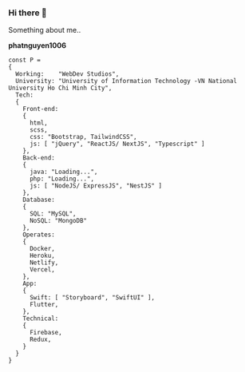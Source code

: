 ### Hi there 👋

Something about me..

**phatnguyen1006**
```script
const P =
{
  Working:    "WebDev Studios",
  University: "University of Information Technology -VN National University Ho Chi Minh City",
  Tech:
  {
    Front-end:
    {
      html,
      scss,
      css: "Bootstrap, TailwindCSS",
      js: [ "jQuery", "ReactJS/ NextJS", "Typescript" ]
    },
    Back-end:
    {
      java: "Loading...",
      php: "Loading...",
      js: [ "NodeJS/ ExpressJS", "NestJS" ]
    },
    Database:
    {
      SQL: "MySQL",
      NoSQL: "MongoDB"
    },
    Operates:
    {
      Docker,
      Heroku,
      Netlify,
      Vercel,
    },
    App:
    {
      Swift: [ "Storyboard", "SwiftUI" ],
      Flutter,
    },
    Technical:
    {
      Firebase,
      Redux,
    }
  }
}
```
<a href="https://www.facebook.com/tsone.ylov">
  <img align="right" src="" />  
</a>

